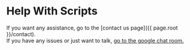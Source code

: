 # Help With Scripts
If you want any assistance, go to the [contact us page]({{ page.root }}/contact).<br>
If you have any issues or just want to talk, [go to the google chat room.](https://chat.google.com/room/AAAArktt4HI?cls=7)
